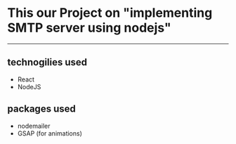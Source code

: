 # This our Project on "implementing SMTP server using nodejs" 
--------------------------------------------------------------  
## technogilies used 
* React
* NodeJS

## packages used 
* nodemailer 
* GSAP (for animations)
